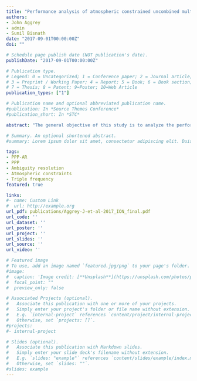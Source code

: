 ```yaml
---
title: "Performance analysis of atmospheric constrained uncombined multi-GNSS PPP"
authors:
- John Aggrey
- admin
- Sunil Bisnath
date: "2017-09-01T00:00:00Z"
doi: ""

# Schedule page publish date (NOT publication's date).
publishDate: "2017-09-01T00:00:00Z"

# Publication type.
# Legend: 0 = Uncategorized; 1 = Conference paper; 2 = Journal article;
# 3 = Preprint / Working Paper; 4 = Report; 5 = Book; 6 = Book section;
# 7 = Thesis; 8 = Patent; 9=Poster; 10=Web Article
publication_types: ["1"]

# Publication name and optional abbreviated publication name.
#publication: In *Source Themes Conference*
#publication_short: In *STC*

abstract: "The general objective of this study is to analyze the performance of Precise Point Positioning (PPP) convergence and initialization while stochastically constraining the atmosphere. One specific objective of this study is to review the performance of dual- and triple-frequency PPP solutions using uncombined measurements. The research question to be answered is whether there is any significant benefit in constraining the atmosphere, specifically the ionospheric parameter, in dual- and triple-frequency PPP processing? For thorough performance analysis in the uncombined PPP case, data from 70 globally distributed multi-GNSS stations were processed for the month of February, 2016. The uncombined triple-frequency PPP results with GIM ionospheric constraints showed reduced convergence time compared to unconstrained solutions. At the 68th percentile, a 60% and 78% reduction in convergence was observed for dual- and triple-frequency PPP with ionospheric constraints, respectively. However, more than 50% improvement was observed for constrained triple-frequency uncombined GNSS PPP solution convergence and initialization in the first 5 minutes as compared to dual-frequency PPP solutions. It was concluded that by applying atmospheric constraints in an uncombined multi-GNSS approach, significant improvements were observed for both dual- and triple-frequency PPP implementations."

# Summary. An optional shortened abstract.
#summary: Lorem ipsum dolor sit amet, consectetur adipiscing elit. Duis posuere tellus ac convallis placerat. Proin tincidunt magna sed ex sollicitudin condimentum.

tags:
- PPP-AR
- PPP
- Ambiguity resolution
- Atmospheric constraints
- Triple frequency
featured: true

links:
#- name: Custom Link
#  url: http://example.org
url_pdf: publications/Aggrey-J-et-al-2017_ION_final.pdf
url_code: ''
url_dataset: ''
url_poster: ''
url_project: ''
url_slides: ''
url_source: ''
url_video: ''

# Featured image
# To use, add an image named `featured.jpg/png` to your page's folder. 
#image:
#  caption: 'Image credit: [**Unsplash**](https://unsplash.com/photos/pLCdAaMFLTE)'
#  focal_point: ""
#  preview_only: false

# Associated Projects (optional).
#   Associate this publication with one or more of your projects.
#   Simply enter your project's folder or file name without extension.
#   E.g. `internal-project` references `content/project/internal-project/index.md`.
#   Otherwise, set `projects: []`.
#projects:
#- internal-project

# Slides (optional).
#   Associate this publication with Markdown slides.
#   Simply enter your slide deck's filename without extension.
#   E.g. `slides: "example"` references `content/slides/example/index.md`.
#   Otherwise, set `slides: ""`.
#slides: example
---
```


